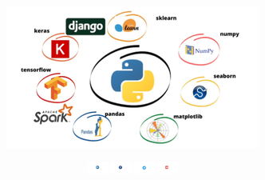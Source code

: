 # ![OusmanHamit](https://github.com/OusmanHamit/OusmanHamit/blob/main/banner.png)

<p align='center'>
    <a href="https://www.linkedin.com/in/ousman-hamit-hassani/"><img height="24" src="https://github.com/OusmanHamit/OusmanHamit/blob/main/linkedin.png"></a> 
    <a href="https://www.facebook.com/La-chaine-openclass4all-346728962011907/"><img height="24" src="https://github.com/OusmanHamit/OusmanHamit/blob/main/facebook.png"></a> 
    <a href="https://twitter.com/HassaniOusman/likes"><img height="24" src="https://github.com/OusmanHamit/OusmanHamit/blob/main/twitter.png"></a>
    <a href="https://www.youtube.com/channel/UCE-613S-bsuLukwHDhnRxIA/?sub_confirmation=1"><img height="24" src="https://github.com/OusmanHamit/OusmanHamit/blob/main/youtube.png"></a>
</p>
